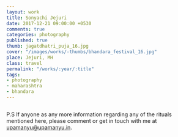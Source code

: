 ```yaml
---
layout: work
title: Sonyachi Jejuri
date: 2017-12-21 09:00:00 +0530
comments: true
categories: photography
published: true
thumb: jagatdhatri_puja_16.jpg
cover: "/images/works/-thumbs/bhandara_festival_16.jpg"
place: Jejuri, MH
class: travel
permalink: "/works/:year/:title"
tags:
- photography
- maharashtra
- bhandara
---
```

<figure>
  <img src="/images/works/bhandara_festival_16/.jpg" alt="">
  <figcaption></figcaption>
</figure>

P.S If anyone as any more information regarding any of the rituals mentioned here, please comment or get in touch with me at <a href="mailto:upamanyu@upamanyu.in" target="_blank">upamanyu@upamanyu.in</a>.